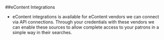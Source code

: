 ##eContent Integrations

- eContent integrations is available for eContent vendors we can connect via API connections. Through your credentials with these vendors we can enable these sources to allow complete access to your patrons in a simple way in their searches.
